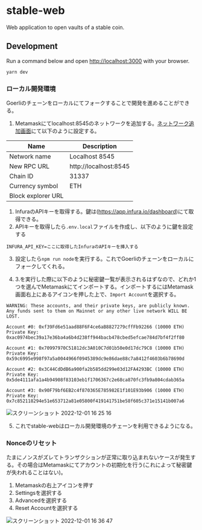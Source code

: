 # stable-web

Web application to open vaults of a stable coin.

## Development

Run a command below and open [http://localhost:3000](http://localhost:3000) with your browser.

```bash
yarn dev
```

### ローカル開発環境

Goerliのチェーンをローカルにてフォークすることで開発を進めることができる。

1. Metamaskにてlocalhost:8545のネットワークを追加する。[ネットワーク追加画面](chrome-extension://nkbihfbeogaeaoehlefnkodbefgpgknn/home.html#settings/networks/add-network)にて以下のように設定する。

| Name               | Description           |
|--------------------|-----------------------|
| Network name       | Localhost 8545        |
| New RPC URL        | http://localhost:8545 |
| Chain ID           | 31337                 |
| Currency symbol    | ETH                   |
| Block explorer URL |                       |

1. InfuraのAPIキーを取得する。鍵は(https://app.infura.io/dashboard)にて取得できる。
2. APIキーを取得したら`.env.local`ファイルを作成し、以下のように鍵を設定する

```
INFURA_API_KEY=ここに取得したInfuraのAPIキーを挿入する
```

3. 設定したら`npm run node`を実行する。これでGoerliのチェーンをローカルにフォークしてくれる。

4. 3.を実行した際に以下のように秘密鍵一覧が表示されるはずなので、どれか1つを選んでMetamaskにてインポートする。インポートするにはMetamask画面右上にあるアイコンを押した上で、`Import Account`を選択する。

```terminal
WARNING: These accounts, and their private keys, are publicly known.
Any funds sent to them on Mainnet or any other live network WILL BE LOST.

Account #0: 0xf39Fd6e51aad88F6F4ce6aB8827279cffFb92266 (10000 ETH)
Private Key: 0xac0974bec39a17e36ba4a6b4d238ff944bacb478cbed5efcae784d7bf4f2ff80

Account #1: 0x70997970C51812dc3A010C7d01b50e0d17dc79C8 (10000 ETH)
Private Key: 0x59c6995e998f97a5a0044966f0945389dc9e86dae88c7a8412f4603b6b78690d

Account #2: 0x3C44CdDdB6a900fa2b585dd299e03d12FA4293BC (10000 ETH)
Private Key: 0x5de4111afa1a4b94908f83103eb1f1706367c2e68ca870fc3fb9a804cdab365a

Account #3: 0x90F79bf6EB2c4f870365E785982E1f101E93b906 (10000 ETH)
Private Key: 0x7c852118294e51e653712a81e05800f419141751be58f605c371e15141b007a6
```

![スクリーンショット 2022-12-01 16 25 16](https://user-images.githubusercontent.com/15665039/204991708-ba09d09f-80ac-4a05-9fb0-95b6a39b7ede.png)

5. これでstable-webはローカル開発環境のチェーンを利用できるようになる。

### Nonceのリセット

たまにノンスがズレてトランザクションが正常に取り込まれないケースが発生する。その場合はMetamaskにてアカウントの初期化を行う(これによって秘密鍵が失われることはない)。

1. Metamaskの右上アイコンを押す
2. Settingsを選択する
3. Advancedを選択する
4. Reset Accountを選択する

![スクリーンショット 2022-12-01 16 36 47](https://user-images.githubusercontent.com/15665039/204993842-815a300d-734a-418b-beb8-2fd68dd663d6.png)
